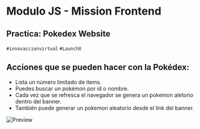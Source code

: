 # Modulo JS - Mission Frontend
## Practica: Pokedex Website
`#innovaccionvirtual` `#LaunchX`
## Acciones que se pueden hacer con  la Pokédex:
- Lista un número limitado de items.
- Puedes buscar un pokémon por id o nombre.
- Cada vez que se refresca el navegador se genera un pokemon aletorio dentro del banner.
- También puede generar un pokemon aleatorio desde el link del banner.

![Preview](https://repository-images.githubusercontent.com/469884547/d290965b-1f7a-4e75-b51e-209c9dcad924)
